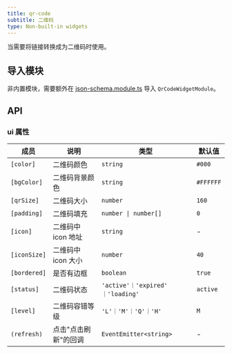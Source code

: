```yaml
---
title: qr-code
subtitle: 二维码
type: Non-built-in widgets
---
```


当需要将链接转换成为二维码时使用。

## 导入模块

非内置模块，需要额外在 [json-schema.module.ts](https://github.com/ng-alain/ng-alain/blob/master/src/app/shared/json-schema/json-schema.module.ts#L11) 导入 `QrCodeWidgetModule`。

## API

### ui 属性

| 成员 | 说明 | 类型 | 默认值 |
|----|----|----|-----|
| `[color]`    | 二维码颜色        | `string`                          | `#000`    |
| `[bgColor]` | 二维码背景颜色      | `string`                        | `#FFFFFF` |
| `[qrSize]`     | 二维码大小        | `number`                          | `160`     |
| `[padding]`  | 二维码填充        | `number \| number[]`              | `0`       |
| `[icon]`     | 二维码中 icon 地址 | `string`                          | -         |
| `[iconSize]` | 二维码中 icon 大小 | `number`                          | `40`      |
| `[bordered]` | 是否有边框        | `boolean`                         | `true`    |
| `[status]`   | 二维码状态        | `'active'｜'expired' ｜'loading'`   | `active`  |
| `[level]`    | 二维码容错等级      | `'L'｜'M'｜'Q'｜'H'`                 | `M`       |
| `(refresh)`  | 点击"点击刷新"的回调  | `EventEmitter<string>`            | -         |
